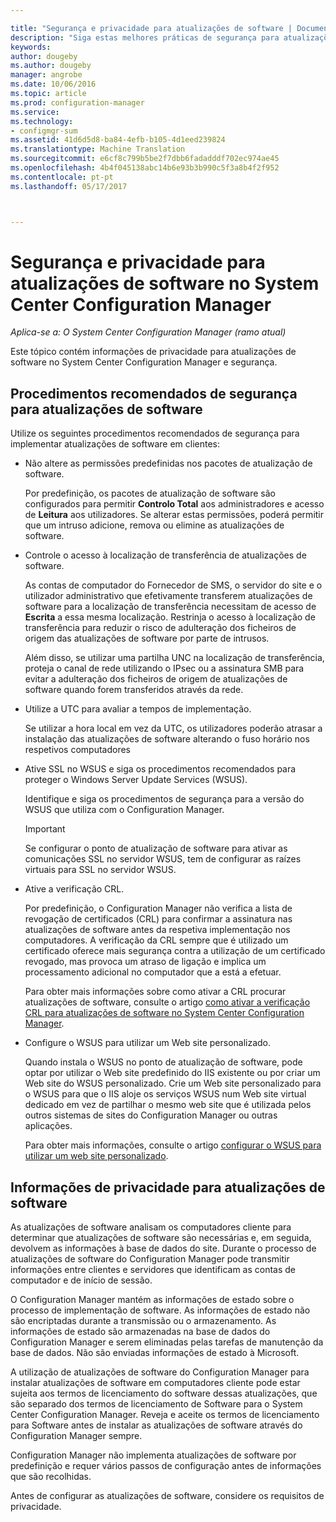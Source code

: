 ```yaml
---

title: "Segurança e privacidade para atualizações de software | Documentos do Microsoft"
description: "Siga estas melhores práticas de segurança para atualizações de software e saiba mais sobre como do Configuration Manager processa as informações de privacidade."
keywords: 
author: dougeby
ms.author: dougeby
manager: angrobe
ms.date: 10/06/2016
ms.topic: article
ms.prod: configuration-manager
ms.service: 
ms.technology:
- configmgr-sum
ms.assetid: 41d6d5d8-ba84-4efb-b105-4d1eed239824
ms.translationtype: Machine Translation
ms.sourcegitcommit: e6cf8c799b5be2f7dbb6fadadddf702ec974ae45
ms.openlocfilehash: 4b4f045138abc14b6e93b3b990c5f3a8b4f2f952
ms.contentlocale: pt-pt
ms.lasthandoff: 05/17/2017



---
```

# <a name="security-and-privacy-for-software-updates-in-system-center-configuration-manager"></a>Segurança e privacidade para atualizações de software no System Center Configuration Manager

*Aplica-se a: O System Center Configuration Manager (ramo atual)*

Este tópico contém informações de privacidade para atualizações de software no System Center Configuration Manager e segurança.  

##  <a name="BKMK_Security_HardwareInventory"></a> Procedimentos recomendados de segurança para atualizações de software  
 Utilize os seguintes procedimentos recomendados de segurança para implementar atualizações de software em clientes:  

-   Não altere as permissões predefinidas nos pacotes de atualização de software.  

     Por predefinição, os pacotes de atualização de software são configurados para permitir **Controlo Total** aos administradores e acesso de **Leitura** aos utilizadores. Se alterar estas permissões, poderá permitir que um intruso adicione, remova ou elimine as atualizações de software.  

-   Controle o acesso à localização de transferência de atualizações de software.  

     As contas de computador do Fornecedor de SMS, o servidor do site e o utilizador administrativo que efetivamente transferem atualizações de software para a localização de transferência necessitam de acesso de **Escrita** a essa mesma localização. Restrinja o acesso à localização de transferência para reduzir o risco de adulteração dos ficheiros de origem das atualizações de software por parte de intrusos.  

     Além disso, se utilizar uma partilha UNC na localização de transferência, proteja o canal de rede utilizando o IPsec ou a assinatura SMB para evitar a adulteração dos ficheiros de origem de atualizações de software quando forem transferidos através da rede.  

-   Utilize a UTC para avaliar a tempos de implementação.  

     Se utilizar a hora local em vez da UTC, os utilizadores poderão atrasar a instalação das atualizações de software alterando o fuso horário nos respetivos computadores  

-   Ative SSL no WSUS e siga os procedimentos recomendados para proteger o Windows Server Update Services (WSUS).  

     Identifique e siga os procedimentos de segurança para a versão do WSUS que utiliza com o Configuration Manager.  

    > [!IMPORTANT]  
    >  Se configurar o ponto de atualização de software para ativar as comunicações SSL no servidor WSUS, tem de configurar as raízes virtuais para SSL no servidor WSUS.  

-   Ative a verificação CRL.  

     Por predefinição, o Configuration Manager não verifica a lista de revogação de certificados (CRL) para confirmar a assinatura nas atualizações de software antes da respetiva implementação nos computadores. A verificação da CRL sempre que é utilizado um certificado oferece mais segurança contra a utilização de um certificado revogado, mas provoca um atraso de ligação e implica um processamento adicional no computador que a está a efetuar.  

     Para obter mais informações sobre como ativar a CRL procurar atualizações de software, consulte o artigo [como ativar a verificação CRL para atualizações de software no System Center Configuration Manager](../get-started/manage-settings-for-software-updates.md#crl-checking-for-software-updates).  

-   Configure o WSUS para utilizar um Web site personalizado.  

     Quando instala o WSUS no ponto de atualização de software, pode optar por utilizar o Web site predefinido do IIS existente ou por criar um Web site do WSUS personalizado. Crie um Web site personalizado para o WSUS para que o IIS aloje os serviços WSUS num Web site virtual dedicado em vez de partilhar o mesmo web site que é utilizada pelos outros sistemas de sites do Configuration Manager ou outras aplicações.  

     Para obter mais informações, consulte o artigo [configurar o WSUS para utilizar um web site personalizado](plan-for-software-updates.md#BKMK_CustomWebSite).  

##  <a name="BKMK_Privacy_HardwareInventory"></a>Informações de privacidade para atualizações de software  
 As atualizações de software analisam os computadores cliente para determinar que atualizações de software são necessárias e, em seguida, devolvem as informações à base de dados do site. Durante o processo de atualizações de software do Configuration Manager pode transmitir informações entre clientes e servidores que identificam as contas de computador e de início de sessão.  

 O Configuration Manager mantém as informações de estado sobre o processo de implementação de software. As informações de estado não são encriptadas durante a transmissão ou o armazenamento. As informações de estado são armazenadas na base de dados do Configuration Manager e serem eliminadas pelas tarefas de manutenção da base de dados. Não são enviadas informações de estado à Microsoft.  

 A utilização de atualizações de software do Configuration Manager para instalar atualizações de software em computadores cliente pode estar sujeita aos termos de licenciamento do software dessas atualizações, que são separado dos termos de licenciamento de Software para o System Center Configuration Manager. Reveja e aceite os termos de licenciamento para Software antes de instalar as atualizações de software através do Configuration Manager sempre.  

 Configuration Manager não implementa atualizações de software por predefinição e requer vários passos de configuração antes de informações que são recolhidas.  

 Antes de configurar as atualizações de software, considere os requisitos de privacidade.  

